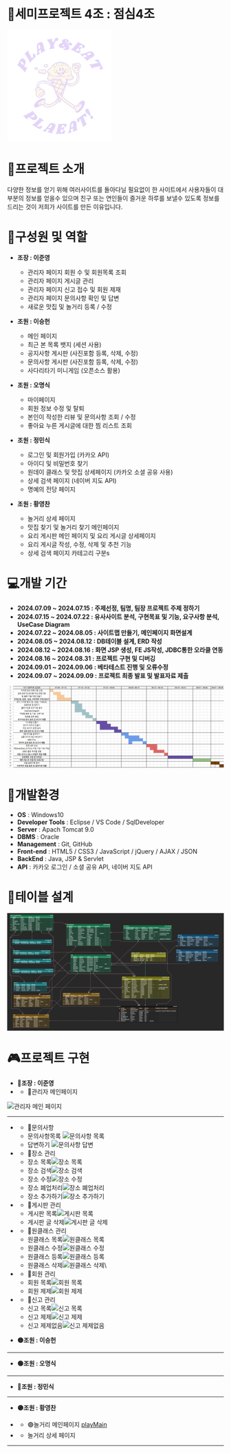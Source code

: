 # 🍦세미프로젝트 4조 : 점심4조

![PLAEAT로고](semi/WebContent/resources/backGroundImg/play_eat-removebg-preview.png)

# 🚩프로젝트 소개

다양한 정보를 얻기 위해 여러사이트를 돌아다닐 필요없이 한 사이트에서 사용자들이 대부분의 정보를 얻을수 있으며 친구 또는 연인들이 즐거운 하루를 보낼수 있도록 정보를 드리는 것이 저희가 사이트를 만든 이유입니다.

# 🙌구성원 및 역할

- **조장 : 이준영**

  - 관리자 페이지 회원 수 및 회원목록 조회
  - 관리자 페이지 게시글 관리
  - 관리자 페이지 신고 접수 및 회원 제재
  - 관리자 페이지 문의사항 확인 및 답변
  - 새로운 맛집 및 놀거리 등록 / 수정

- **조원 : 이승헌**

  - 메인 페이지
  - 최근 본 목록 뱃지 (세션 사용)
  - 공지사항 게시판 (사진포함 등록, 삭제, 수정)
  - 문의사항 게시판 (사진포함 등록, 삭제, 수정)
  - 사다리타기 미니게임 (오픈소스 활용)

- **조원 : 오명식**

  - 마이페이지
  - 회원 정보 수정 및 탈퇴
  - 본인이 작성한 리뷰 및 문의사항 조회 / 수정
  - 좋아요 누른 게시글에 대한 찜 리스트 조회

- **조원 : 정민식**

  - 로그인 및 회원가입 (카카오 API)
  - 아이디 및 비밀번호 찾기
  - 원데이 클래스 및 맛집 상세페이지 (카카오 소셜 공유 사용)
  - 상세 검색 페이지 (네이버 지도 API)
  - 명예의 전당 페이지

- **조원 : 황영찬**
  - 놀거리 상세 페이지
  - 맛집 찾기 및 놀거리 찾기 메인페이지
  - 요리 게시판 메인 페이지 및 요리 게시글 상세페이지
  - 요리 게시글 작성, 수정, 삭제 및 추천 기능
  - 상세 검색 페이지 카테고리 구분s

# 💻개발 기간

- **2024.07.09 ~ 2024.07.15 : 주제선정, 팀명, 팀장 프로젝트 주제 정하기**
- **2024.07.15 ~ 2024.07.22 : 유사사이트 분석, 구현목표 및 기능, 요구사항 분석, UseCase Diagram**
- **2024.07.22 ~ 2024.08.05 : 사이트맵 만들기, 메인페이지 화면설계**
- **2024.08.05 ~ 2024.08.12 : DB테이블 설계, ERD 작성**
- **2024.08.12 ~ 2024.08.16 : 화면 JSP 생성, FE JS작성, JDBC통한 오라클 연동**
- **2024.08.16 ~ 2024.08.31 : 프로젝트 구현 및 디버깅**
- **2024.09.01 ~ 2024.09.06 : 베타테스트 진행 및 오류수정**
- **2024.09.07 ~ 2024.09.09 : 프로젝트 최종 발표 및 발표자료 제출**

![alt text](./semi/WebContent/resources/ReadMe/image.png)

# 🔎개발환경

- **OS** : Windows10
- **Developer Tools** : Eclipse / VS Code / SqlDeveloper
- **Server** : Apach Tomcat 9.0
- **DBMS** : Oracle
- **Management** : Git, GitHub
- **Front-end** : HTML5 / CSS3 / JavaScript / jQuery / AJAX / JSON
- **BackEnd** : Java, JSP & Servlet
- **API** : 카카오 로그인 / 소셜 공유 API, 네이버 지도 API

# 🔗테이블 설계

[![ERD](semi/WebContent/resources/ReadMe/ERD.png)](https://www.erdcloud.com/d/SLicMH6G8kXjH2nv8)

# 🎮프로젝트 구현

- **🔴조장 : 이준영**
- - 🔴관리자 메인페이지

![관리자 메인 페이지](https://github.com/cbher/semi/blob/main/semi/WebContent/resources/adreadyme/ad.%EA%B4%80%EB%A6%AC%EC%9E%90%20%EB%A9%94%EC%9D%B8.gif)

---
- - 🔴문의사항
  - 문의사항목록  ![문의사항 목록 ](https://github.com/cbher/semi/blob/main/semi/WebContent/resources/adreadyme/ad.%EB%AC%B8%EC%9D%98%EC%82%AC%ED%95%AD%20%EB%AA%A9%EB%A1%9D.gif)
  - 답변하기 ![문의사항 답변](https://github.com/cbher/semi/blob/main/semi/WebContent/resources/adreadyme/ad.%EB%AC%B8%EC%9D%98%EC%82%AC%ED%95%AD%20%EB%8B%B5%EB%B3%80%20%EC%A0%95%EC%83%81%EC%9E%91%EB%8F%99.gif)
    
- - 🔴장소 관리
  - 장소 목록![장소 목록 ](https://github.com/cbher/semi/blob/main/semi/WebContent/resources/adreadyme/ad.%EC%9E%A5%EC%86%8C%EB%AA%A9%EB%A1%9D.gif)
  - 장소 검색![장소 검색 ](https://github.com/cbher/semi/blob/main/semi/WebContent/resources/adreadyme/ad.%EC%9E%A5%EC%86%8C%EA%B2%80%EC%83%89.gif)
  - 장소 수정![장소 수정 ](https://github.com/cbher/semi/blob/main/semi/WebContent/resources/adreadyme/ad.%EC%9E%A5%EC%86%8C%EC%88%98%EC%A0%95.gif)
  - 장소 폐업처리![장소 폐업처리 ](https://github.com/cbher/semi/blob/main/semi/WebContent/resources/adreadyme/ad.%EC%9E%A5%EC%86%8C%20%ED%8F%90%EC%97%85%EC%B2%98%EB%A6%AC.gif)
  - 장소 추가하기![장소 추가하기 ](https://github.com/cbher/semi/blob/main/semi/WebContent/resources/adreadyme/ad.%EC%9E%A5%EC%86%8C%20%EC%B6%94%EA%B0%80%ED%95%98%EA%B8%B0.gif)

- - 🔴게시판 관리
  - 게시판 목록![게시판 목록](https://github.com/cbher/semi/blob/main/semi/WebContent/resources/adreadyme/ad.%EA%B2%8C%EC%8B%9C%ED%8C%90%20%EA%B4%80%EB%A6%AC.gif)
  - 게시판 글 삭제![게시판 글 삭제](https://github.com/cbher/semi/blob/main/semi/WebContent/resources/adreadyme/ad.%EA%B2%8C%EC%8B%9C%ED%8C%90%20%EA%B8%80%20%EC%82%AD%EC%A0%9C.gif)
- - 🔴원클래스 관리
  - 원클래스 목록![원클래스 목록](https://github.com/cbher/semi/blob/main/semi/WebContent/resources/adreadyme/ad.%EC%9B%90%ED%81%B4%EB%9E%98%EC%8A%A4%20%EB%AA%A9%EB%A1%9D.gif)
  - 원클래스 수정![원클래스 수정](https://github.com/cbher/semi/blob/main/semi/WebContent/resources/adreadyme/ad.%EC%9B%90%ED%81%B4%EB%9E%98%EC%8A%A4%20%EC%88%98%EC%A0%95%ED%95%98%EA%B8%B0.gif)
  - 원클래스 등록![원클래스 등록](https://github.com/cbher/semi/blob/main/semi/WebContent/resources/adreadyme/ad.%EC%9B%90%ED%81%B4%EB%93%B1%EB%A1%9D2.gif)
  - 원클래스 삭제![원클래스 삭제](https://github.com/cbher/semi/blob/main/semi/WebContent/resources/adreadyme/ad.%EC%9B%90%ED%81%B4%20%EB%A7%A4%EB%8B%88%EC%A0%80%20%EC%82%AD%EC%A0%9C%ED%95%98%EA%B8%B0.gif)\
 - - 🔴회원 관리
   - 회원 목록![회원 목록](https://github.com/cbher/semi/blob/main/semi/WebContent/resources/adreadyme/ad.%ED%9A%8C%EC%9B%90%EB%AA%A9%EB%A1%9D.gif)
   - 회원 제제![회원 제제](https://github.com/cbher/semi/blob/main/semi/WebContent/resources/adreadyme/ad.%ED%9A%8C%EC%9B%90%EC%A0%9C%EC%A0%9C.gif)
 - - 🔴신고 관리
   - 신고 목록![신고 목록](https://github.com/cbher/semi/blob/main/semi/WebContent/resources/adreadyme/ad.%EC%8B%A0%EA%B3%A0%EB%AA%A9%EB%A1%9D%20%ED%99%95%EC%9D%B8%ED%95%98%EB%9F%AC%EA%B0%80%EA%B8%B0.gif)
   - 신고 제제![신고 제제](https://github.com/cbher/semi/blob/main/semi/WebContent/resources/adreadyme/ad.%EC%A0%9C%EC%A0%9C%EC%84%B1%EA%B3%B5%20%EB%A6%AC%ED%8F%BF%EA%B8%B0%EC%A4%80.gif)
   - 신고 제제없음![신고 제제없음](https://github.com/cbher/semi/blob/main/semi/WebContent/resources/adreadyme/ad.%EC%A0%9C%EC%A0%9C%EC%97%86%EC%9D%8C.gif)
- **🟡조원 : 이승헌**

---

- **🟢조원 : 오명식**

---

- **🔵조원 : 정민식**

---

- **🟣조원 : 황영찬**

- - 🟣놀거리 메인페이지
    [playMain](./semi/WebContent/resources/ReadMe/놀거리.gif)

- - 놀거리 상세 페이지

---
